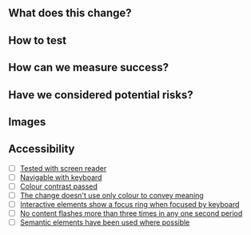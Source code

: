 ## What does this change?
<!-- A PR should have enough detail to be understandable far in the future. e.g what is the problem/why is the change needed, how does it solve it and any questions or points of discussion. Prefer copying information from a Trello card over linking to it; the card may not always exist and reviewers may not have access to the board. -->

## How to test
<!-- Provide instructions to help others verify the change. This could take the form of "On PROD, do X and witness Y. On this branch, do X and witness Z. " -->

## How can we measure success?
<!-- Do you expect errors to decrease? Do you expect user journeys to be simplified? What can be used to prove this? A filtered view of logs or analytics, etc? -->

## Have we considered potential risks?
<!-- What are the potential risks and how can they be mitigated? Does an error require an alarm? Should user help, infosec, or legal be informed of this change? Is private information guarded? Do we need to add anything in the backlog? -->

## Images
<!-- Usually only applicable to UI changes, what did it look like before and what will it look like after? -->

## Accessibility
<!-- Usually only applicable to UI changes, check the boxes if you are satisfied that your changes pass these tests. 

This repository follows the Editorial Tools accessibility guidelines: https://github.com/guardian/accessibility/blob/main/editorial-tools-guidelines.md
-->

- [ ] [Tested with screen reader](https://accessibility.gutools.co.uk/testing/web/screen-readers/)
- [ ] [Navigable with keyboard](https://www.w3.org/WAI/WCAG21/Understanding/keyboard.html)
- [ ] [Colour contrast passed](https://webaim.org/resources/contrastchecker/)
- [ ] [The change doesn't use only colour to convey meaning](https://www.w3.org/TR/UNDERSTANDING-WCAG20/visual-audio-contrast-without-color.html)
- [ ] [Interactive elements show a focus ring when focused by keyboard](https://www.w3.org/WAI/WCAG21/Understanding/content-on-hover-or-focus.html)
- [ ] [No content flashes more than three times in any one second period](https://www.w3.org/WAI/WCAG21/Understanding/three-flashes-or-below-threshold.html)
- [ ] [Semantic elements have been used where possible](https://www.w3.org/TR/UNDERSTANDING-WCAG20/content-structure-separation-programmatic.html)
